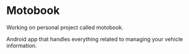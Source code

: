 # Motobook
Working on personal project called motobook.

Android app that handles everything related to managing your vehicle information.
